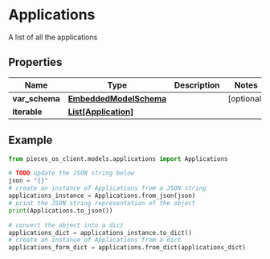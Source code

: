 # Applications

A list of all the applications

## Properties

Name | Type | Description | Notes
------------ | ------------- | ------------- | -------------
**var_schema** | [**EmbeddedModelSchema**](EmbeddedModelSchema) |  | [optional] 
**iterable** | [**List[Application]**](Application) |  | 

## Example

```python
from pieces_os_client.models.applications import Applications

# TODO update the JSON string below
json = "{}"
# create an instance of Applications from a JSON string
applications_instance = Applications.from_json(json)
# print the JSON string representation of the object
print(Applications.to_json())

# convert the object into a dict
applications_dict = applications_instance.to_dict()
# create an instance of Applications from a dict
applications_form_dict = applications.from_dict(applications_dict)
```



